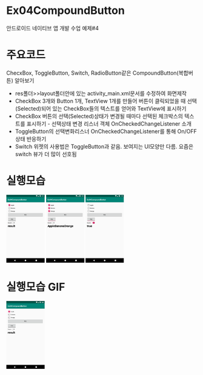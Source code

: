 # Ex04CompoundButton
안드로이드 네이티브 앱 개발 수업 예제#4

# 주요코드
ChecxBox, ToggleButton, Switch, RadioButton같은 CompoundButton(복합버튼) 알아보기

- res폴더>>layout폴더안에 있는 activity_main.xml문서를 수정하여 화면제작
- CheckBox 3개와 Button 1개, TextView 1개를 만들어 버튼이 클릭되었을 때 선택(Selected)되어 있는 CheckBox들의 텍스트를 얻어와 TextView에 표시하기
- CheckBox 버튼의 선택(Selected)상태가 변경될 때마다 선택된 체크박스의 텍스트를 표시하기 - 선택상태 변경 리스너 객체 OnCheckedChangeListener 소개
- ToggleButton의 선택변화리스너 OnCheckedChangeListener를 통해 On/OFF상태 반응하기
- Switch 위젯의 사용법은 ToggleButton과 같음. 보여지는 UI모양만 다름. 요즘은 switch 뷰가 더 많이 선호됨

# 실행모습
<div>
  <img src="device-2019-05-28-103156.png" width="20%"/>
  <img src="device-2019-05-28-103325.png" width="20%"/>
  <img src="device-2019-05-28-103348.png" width="20%"/>
</div>

# 실행모습 GIF
<div>
  <img src="GIF.gif" width="20%"/>
</div>
